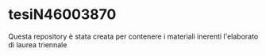 # tesiN46003870
Questa repository è stata creata per contenere i materiali inerenti l'elaborato di laurea triennale

